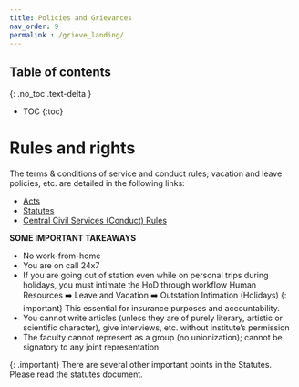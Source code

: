 ```yaml
---
title: Policies and Grievances
nav_order: 9
permalink : /grieve_landing/
---
```


## Table of contents
{: .no_toc .text-delta } 
* TOC
{:toc}

# Rules and rights

The terms & conditions of service and conduct rules; vacation and leave policies, etc. are detailed in the following links:

-	[Acts](https://admin.iitm.ac.in/wp-content/uploads/2025/09/ACTS.pdf)
-	[Statutes](https://admin.iitm.ac.in/wp-content/uploads/2025/06/Statues.pdf) 
-	[Central Civil Services (Conduct) Rules](https://dopt.gov.in/ccs-cca-rules-1965)

**SOME IMPORTANT TAKEAWAYS**
* No work-from-home
* You are on call 24x7
* If you are going out of station even while on personal trips during holidays, you must intimate the HoD through workflow
Human Resources :arrow_right: Leave and Vacation :arrow_right: Outstation Intimation (Holidays)
{: important}
This essential for insurance purposes and accountability. 
* You cannot write articles (unless they are of purely literary, artistic or scientific character), give interviews, etc. without institute’s permission 
* The faculty cannot represent as a group (no unionization); cannot be signatory to any joint representation

{: .important}
There are several other important points in the Statutes. Please read the statutes document.

